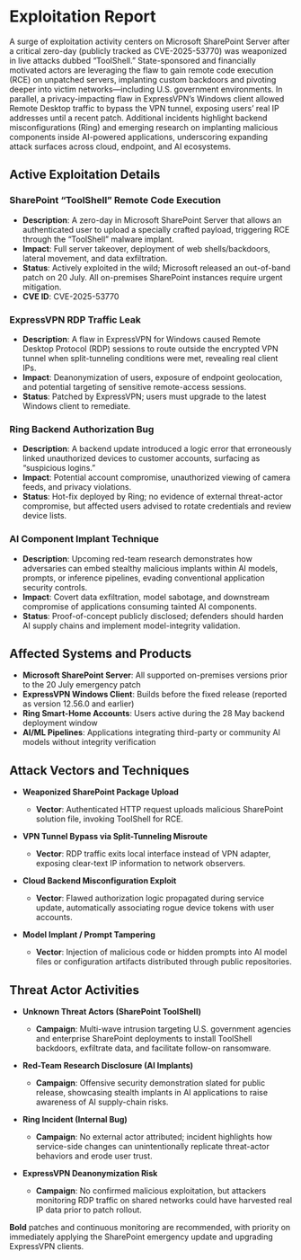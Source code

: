 # Exploitation Report

A surge of exploitation activity centers on Microsoft SharePoint Server after a critical zero-day (publicly tracked as CVE-2025-53770) was weaponized in live attacks dubbed “ToolShell.”  State-sponsored and financially motivated actors are leveraging the flaw to gain remote code execution (RCE) on unpatched servers, implanting custom backdoors and pivoting deeper into victim networks—including U.S. government environments.  In parallel, a privacy-impacting flaw in ExpressVPN’s Windows client allowed Remote Desktop traffic to bypass the VPN tunnel, exposing users’ real IP addresses until a recent patch.  Additional incidents highlight backend misconfigurations (Ring) and emerging research on implanting malicious components inside AI-powered applications, underscoring expanding attack surfaces across cloud, endpoint, and AI ecosystems.

## Active Exploitation Details

### SharePoint “ToolShell” Remote Code Execution
- **Description**: A zero-day in Microsoft SharePoint Server that allows an authenticated user to upload a specially crafted payload, triggering RCE through the “ToolShell” malware implant.  
- **Impact**: Full server takeover, deployment of web shells/backdoors, lateral movement, and data exfiltration.  
- **Status**: Actively exploited in the wild; Microsoft released an out-of-band patch on 20 July. All on-premises SharePoint instances require urgent mitigation.  
- **CVE ID**: CVE-2025-53770  

### ExpressVPN RDP Traffic Leak
- **Description**: A flaw in ExpressVPN for Windows caused Remote Desktop Protocol (RDP) sessions to route outside the encrypted VPN tunnel when split-tunneling conditions were met, revealing real client IPs.  
- **Impact**: Deanonymization of users, exposure of endpoint geolocation, and potential targeting of sensitive remote-access sessions.  
- **Status**: Patched by ExpressVPN; users must upgrade to the latest Windows client to remediate.  

### Ring Backend Authorization Bug
- **Description**: A backend update introduced a logic error that erroneously linked unauthorized devices to customer accounts, surfacing as “suspicious logins.”  
- **Impact**: Potential account compromise, unauthorized viewing of camera feeds, and privacy violations.  
- **Status**: Hot-fix deployed by Ring; no evidence of external threat-actor compromise, but affected users advised to rotate credentials and review device lists.  

### AI Component Implant Technique
- **Description**: Upcoming red-team research demonstrates how adversaries can embed stealthy malicious implants within AI models, prompts, or inference pipelines, evading conventional application security controls.  
- **Impact**: Covert data exfiltration, model sabotage, and downstream compromise of applications consuming tainted AI components.  
- **Status**: Proof-of-concept publicly disclosed; defenders should harden AI supply chains and implement model-integrity validation.  

## Affected Systems and Products

- **Microsoft SharePoint Server**: All supported on-premises versions prior to the 20 July emergency patch  
- **ExpressVPN Windows Client**: Builds before the fixed release (reported as version 12.56.0 and earlier)  
- **Ring Smart-Home Accounts**: Users active during the 28 May backend deployment window  
- **AI/ML Pipelines**: Applications integrating third-party or community AI models without integrity verification  

## Attack Vectors and Techniques

- **Weaponized SharePoint Package Upload**  
  - **Vector**: Authenticated HTTP request uploads malicious SharePoint solution file, invoking ToolShell for RCE.  

- **VPN Tunnel Bypass via Split-Tunneling Misroute**  
  - **Vector**: RDP traffic exits local interface instead of VPN adapter, exposing clear-text IP information to network observers.  

- **Cloud Backend Misconfiguration Exploit**  
  - **Vector**: Flawed authorization logic propagated during service update, automatically associating rogue device tokens with user accounts.  

- **Model Implant / Prompt Tampering**  
  - **Vector**: Injection of malicious code or hidden prompts into AI model files or configuration artifacts distributed through public repositories.  

## Threat Actor Activities

- **Unknown Threat Actors (SharePoint ToolShell)**  
  - **Campaign**: Multi-wave intrusion targeting U.S. government agencies and enterprise SharePoint deployments to install ToolShell backdoors, exfiltrate data, and facilitate follow-on ransomware.  

- **Red-Team Research Disclosure (AI Implants)**  
  - **Campaign**: Offensive security demonstration slated for public release, showcasing stealth implants in AI applications to raise awareness of AI supply-chain risks.  

- **Ring Incident (Internal Bug)**  
  - **Campaign**: No external actor attributed; incident highlights how service-side changes can unintentionally replicate threat-actor behaviors and erode user trust.  

- **ExpressVPN Deanonymization Risk**  
  - **Campaign**: No confirmed malicious exploitation, but attackers monitoring RDP traffic on shared networks could have harvested real IP data prior to patch rollout.  

**Bold** patches and continuous monitoring are recommended, with priority on immediately applying the SharePoint emergency update and upgrading ExpressVPN clients.